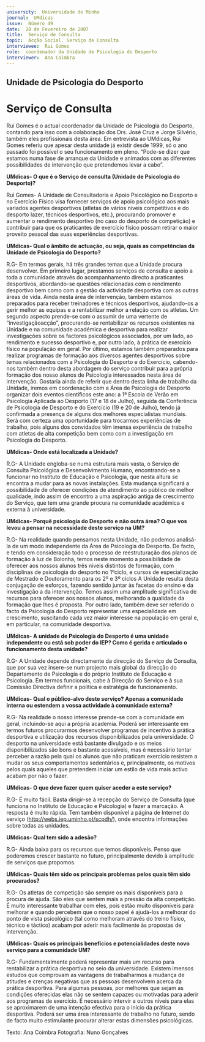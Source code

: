 ```yaml
---
university:  Universidade do Minho
journal:  UMdicas
issue:  Número 49
date:  20 de Fevereiro de 2007
title:  Serviço de Consulta
topic:  Acção Social. Serviço de Consulta
interviewee:  Rui Gomes 
role:  coordenador da Unidade de Psicologia do Desporto
interviewer:  Ana Coimbra
--- 
```


## Unidade de Psicologia do Desporto 

# Serviço de Consulta  

Rui Gomes é o actual coordenador da Unidade de Psicologia do Desporto, contando para isso com a colaboração dos Drs. José Cruz e Jorge Silvério, também eles profissionais desta área.
Em entrevista ao UMdicas, Rui Gomes referiu que apesar desta unidade já existir desde 1999, só o ano passado foi possível o seu funcionamento em pleno. “Pode-se dizer que estamos numa fase de arranque da Unidade e animados com as diferentes possibilidades de intervenção que pretendemos levar a cabo”.
 

**UMdicas- O que é o Serviço de consulta (Unidade de Psicologia do Desporto)?**

Rui Gomes- A Unidade de Consultadoria e Apoio Psicológico no Desporto e no Exercício Físico visa fornecer serviços de apoio psicológico aos mais variados agentes desportivos (atletas de vários níveis competitivos e do desporto lazer, técnicos desportivos, etc.), procurando promover e aumentar o rendimento desportivo (no caso do desporto de competição) e contribuir para que os praticantes de exercício físico possam retirar o maior proveito pessoal das suas experiências desportivas.
 

**UMdicas- Qual o âmbito de actuação, ou seja, quais as competências da Unidade de Psicologia do Desporto?**

R.G- Em termos gerais, há três grandes temas que a Unidade procura desenvolver. Em primeiro lugar, prestamos serviços de consulta e apoio a toda a comunidade através do acompanhamento directo a praticantes desportivos, abordando-se questões relacionadas com o rendimento desportivo bem como com a gestão da actividade desportiva com as outras áreas de vida. Ainda nesta área de intervenção, também estamos preparados para receber treinadores e técnicos desportivos, ajudando-os a gerir melhor as equipas e a rentabilizar melhor a relação com os atletas. Um segundo aspecto prende-se com o assumir de uma vertente de “investigaçãoacção”, procurando-se rentabilizar os recursos existentes na Unidade e na comunidade académica e desportiva para realizar investigações sobre os factores psicológicos associados, por um lado, ao rendimento e sucesso desportivo e, por outro lado, à prática de exercício físico na população em geral. Por último, estamos também preparados para realizar programas de formação aos diversos agentes desportivos sobre temas relacionados com a Psicologia do Desporto e do Exercício, cabendo-nos também dentro desta abordagem do serviço contribuir para a própria formação dos nosso alunos de Psicologia interessados nesta área de intervenção. Gostaria ainda de referir que dentro desta linha de trabalho da Unidade, iremos em coordenação com a Área de Psicologia do Desporto organizar dois eventos científicos este ano: a 1ª Escola de Verão em Psicologia Aplicada ao Desporto (17 e 18 de Julho), seguida da Conferência de Psicologia de Desporto e do Exercício (19 e 20 de Julho), tendo já confirmada a presença de alguns dos melhores especialistas mundiais. Será com certeza uma oportunidade para trocarmos experiências de trabalho, pois alguns dos convidados têm imensa experiência de trabalho com atletas de alta competição bem como com a investigação em Psicologia do Desporto.
 

**UMdicas- Onde está localizada a Unidade?**

R.G- A Unidade engloba-se numa estrutura mais vasta, o Serviço de Consulta Psicológica e Desenvolvimento Humano, encontrando-se a funcionar no Instituto de Educação e Psicologia, que nesta altura se encontra a mudar para as novas instalações. Esta mudança significará a possibilidade de oferecer condições de atendimento ao público de melhor qualidade, indo assim de encontro a uma aspiração antiga de crescimento do Serviço, que tem uma grande procura na comunidade académica e externa à universidade.
 

**UMdicas- Porquê psicologia do Desporto e não outra área? O que vos levou a pensar na necessidade deste serviço na UM?**

R.G- Na realidade quando pensamos nesta Unidade, não podemos analisá-la de um modo independente da Área de Psicologia do Desporto. De facto, e tendo em consideração todo o processo de reestruturação dos planos de formação à luz de Bolonha, temos neste momento a possibilidade de oferecer aos nossos alunos três níveis distintos de formação, com disciplinas de psicologia do desporto no 1ºciclo, e cursos de especialização de Mestrado e Doutoramento para os 2º e 3º ciclos A Unidade resulta desta conjugação de esforços, fazendo sentido juntar às facetas do ensino e da investigação a da intervenção. Temos assim uma amplitude significativa de recursos para oferecer aos nossos alunos, melhorando a qualidade da formação que lhes é proposta.
Por outro lado, também deve ser referido o facto da Psicologia do Desporto representar uma especialidade em crescimento, suscitando cada vez maior interesse na população em geral e, em particular, na comunidade desportiva.
 

**UMdicas- A unidade de Psicologia do Desporto é uma unidade independente ou está sob poder do IEP? Como é gerida e articulado o funcionamento desta unidade?**

R.G- A Unidade depende directamente da direcção do Serviço de Consulta, que por sua vez insere-se num projecto mais global da direcção do Departamento de Psicologia e do próprio Instituto de Educação e Psicologia. Em termos funcionais, cabe à Direcção do Serviço e à sua Comissão Directiva definir a política e estratégia de funcionamento.
 

**UMdicas- Qual o público-alvo deste serviço? Apenas a comunidade interna ou estendem a vossa actividade à comunidade externa?**

R.G- Na realidade o nosso interesse prende-se com a comunidade em geral, incluindo-se aqui a própria academia. Poderá ser interessante em termos futuros procurarmos desenvolver programas de incentivo à prática desportiva e utilização dos recursos disponibilizados pela universidade. O desporto na universidade está bastante divulgado e os meios disponibilizados são bons e bastante acessíveis, mas é necessário tentar perceber a razão pela qual os alunos que não praticam exercício resistem a mudar os seus comportamentos sedentários e, principalmente, os motivos pelos quais aqueles que pretendem iniciar um estilo de vida mais activo acabam por não o fazer.
 

**UMdicas- O que deve fazer quem quiser aceder a este serviço?**

R.G- É muito fácil. Basta dirigir-se à recepção do Serviço de Consulta (que funciona no Instituto de Educação e Psicologia) e fazer a marcação. A resposta é muito rápida. Tem também disponível a página de Internet do serviço (http://webs.iep.uminho.pt/scpdh/), onde encontra informações sobre todas as unidades.
 

**UMdicas- Qual tem sido a adesão?**

R.G- Ainda baixa para os recursos que temos disponíveis. Penso que poderemos crescer bastante no futuro, principalmente devido à amplitude de serviços que propomos.
 

**UMdicas- Quais têm sido os principais problemas pelos quais têm sido procurados?**

R.G- Os atletas de competição são sempre os mais disponíveis para a procura de ajuda. São eles que sentem mais a pressão da alta competição. É muito interessante trabalhar com eles, pois estão muito disponíveis para melhorar e quando percebem que o nosso papel é ajudá-los a melhorar do ponto de vista psicológico (tal como melhoram através do treino físico, técnico e táctico) acabam por aderir mais facilmente às propostas de intervenção.
 

**UMdicas- Quais os principais benefícios e potencialidades deste novo serviço para a comunidade UM?**

R.G- Fundamentalmente poderá representar mais um recurso para rentabilizar a prática desportiva no seio da universidade. Existem imensos estudos que comprovam as vantagens de trabalharmos a mudança de atitudes e crenças negativas que as pessoas desenvolvem acerca da prática desportiva.
Para algumas pessoas, por melhores que sejam as condições oferecidas elas não se sentem capazes ou motivadas para aderir aos programas de exercício. É necessário intervir a outros níveis para elas se aproximarem de uma intenção efectiva para o início da prática desportiva. Poderá ser uma área interessante de trabalho no futuro, sendo de facto muito estimulante procurar alterar estas dimensões psicológicas.
 
Texto: Ana Coimbra Fotografia: Nuno Gonçalves

